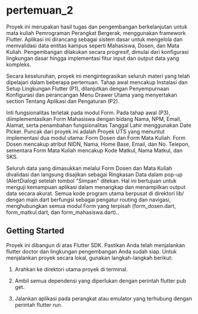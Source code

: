 # pertemuan_2

Proyek ini merupakan hasil tugas dan pengembangan berkelanjutan untuk mata kuliah Pemrograman Perangkat Bergerak, menggunakan framework Flutter. Aplikasi ini dirancang sebagai sistem dasar untuk mengelola dan memvalidasi data entitas kampus seperti Mahasiswa, Dosen, dan Mata Kuliah. Pengembangan dilakukan secara progresif, dimulai dari konfigurasi lingkungan dasar hingga implementasi fitur input dan output data yang kompleks.

Secara keseluruhan, proyek ini mengintegrasikan seluruh materi yang telah dipelajari dalam beberapa pertemuan. Tahap awal mencakup Instalasi dan Setup Lingkungan Flutter (P1), dilanjutkan dengan Penyempurnaan Konfigurasi dan perancangan Menu Drawer Utama yang menyertakan section Tentang Aplikasi dan Pengaturan (P2).

Inti fungsionalitas terletak pada modul Form. Pada tahap awal (P3), diimplementasikan Form Mahasiswa dengan bidang Nama, NPM, Email, Alamat, serta penambahan fungsionalitas Tanggal Lahir menggunakan Date Picker. Puncak dari proyek ini adalah Proyek UTS yang menuntut implementasi dua modul utama: Form Dosen dan Form Mata Kuliah. Form Dosen mencakup atribut NIDN, Nama, Home Base, Email, dan No. Telepon, sementara Form Mata Kuliah mencakup Kode Matkul, Nama Matkul, dan SKS.

Seluruh data yang dimasukkan melalui Form Dosen dan Mata Kuliah divalidasi dan langsung disajikan sebagai Ringkasan Data dalam pop-up (AlertDialog) setelah tombol "Simpan" ditekan. Hal ini bertujuan untuk menguji kemampuan aplikasi dalam menangkap dan menampilkan output data secara akurat. Semua kode program utama berpusat di direktori lib/ dengan main.dart berfungsi sebagai pengatur routing dan navigasi, menghubungkan semua modul Form yang terpisah (form_dosen.dart, form_matkul.dart, dan form_mahasiswa.dart)..

## Getting Started

Proyek ini dibangun di atas Flutter SDK. Pastikan Anda telah menjalankan flutter doctor dan lingkungan pengembangan Anda sudah siap. Untuk menjalankan proyek secara lokal, gunakan langkah-langkah berikut:

1. Arahkan ke direktori utama proyek di terminal.

2. Ambil semua dependensi yang diperlukan dengan perintah flutter pub get.

3. Jalankan aplikasi pada perangkat atau emulator yang terhubung dengan perintah flutter run.

